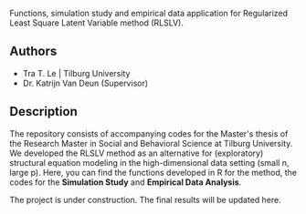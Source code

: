 Functions, simulation study and empirical data application for Regularized Least Square Latent Variable method (RLSLV).

## Authors
- Tra T. Le | Tilburg University
- Dr. Katrijn Van Deun (Supervisor)

## Description
The repository consists of accompanying codes for the Master's thesis of the Research Master in Social and Behavioral Science at Tilburg University. We developed the RLSLV method as an alternative for (exploratory) structural equation modeling in the high-dimensional data setting (small n, large p).
Here, you can find the functions developed in R for the method, the codes for the **Simulation Study** and **Empirical Data Analysis**.

The project is under construction. The final results will be updated here.
